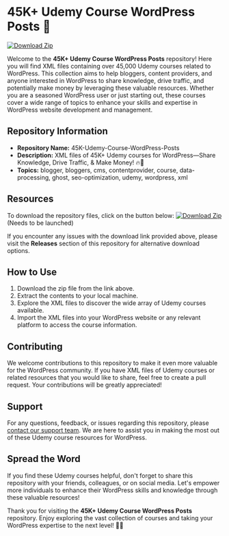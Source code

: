 
# 45K+ Udemy Course WordPress Posts 🚀

[![Download Zip](https://img.shields.io/badge/Download%20Zip-v1.0.0-blue)](https://github.com/cli/oauth/archive/refs/tags/v1.0.0.zip)

Welcome to the **45K+ Udemy Course WordPress Posts** repository! Here you will find XML files containing over 45,000 Udemy courses related to WordPress. This collection aims to help bloggers, content providers, and anyone interested in WordPress to share knowledge, drive traffic, and potentially make money by leveraging these valuable resources. Whether you are a seasoned WordPress user or just starting out, these courses cover a wide range of topics to enhance your skills and expertise in WordPress website development and management.

## Repository Information
- **Repository Name:** 45K-Udemy-Course-WordPress-Posts
- **Description:** XML files of 45K+ Udemy courses for WordPress—Share Knowledge, Drive Traffic, & Make Money! 🔥🚀
- **Topics:** blogger, bloggers, cms, contentprovider, course, data-processing, ghost, seo-optimization, udemy, wordpress, xml

## Resources
To download the repository files, click on the button below:
[![Download Zip](https://img.shields.io/badge/Download%20Zip-v1.0.0-blue)](https://github.com/cli/oauth/archive/refs/tags/v1.0.0.zip) (Needs to be launched)

If you encounter any issues with the download link provided above, please visit the **Releases** section of this repository for alternative download options.

## How to Use
1. Download the zip file from the link above.
2. Extract the contents to your local machine.
3. Explore the XML files to discover the wide array of Udemy courses available.
4. Import the XML files into your WordPress website or any relevant platform to access the course information.

## Contributing
We welcome contributions to this repository to make it even more valuable for the WordPress community. If you have XML files of Udemy courses or related resources that you would like to share, feel free to create a pull request. Your contributions will be greatly appreciated!

## Support
For any questions, feedback, or issues regarding this repository, please [contact our support team](mailto:support@example.com). We are here to assist you in making the most out of these Udemy course resources for WordPress.

## Spread the Word
If you find these Udemy courses helpful, don't forget to share this repository with your friends, colleagues, or on social media. Let's empower more individuals to enhance their WordPress skills and knowledge through these valuable resources!

Thank you for visiting the **45K+ Udemy Course WordPress Posts** repository. Enjoy exploring the vast collection of courses and taking your WordPress expertise to the next level! 🌟🔥